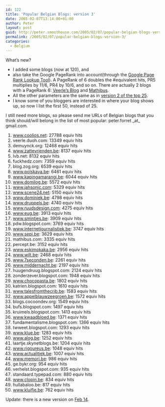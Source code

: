 ```yaml
---
id: 122
title: 'Popular Belgian Blogs: version 3'
date: 2005-02-07T13:14:00+01:00
author: Peter
layout: post
guid: http://peter.smoothouse.com/2005/02/07/popular-belgian-blogs-version-3/
permalink: /2005/02/07/popular-belgian-blogs-version-3/
categories:
  - Belgium
---
```

What&#8217;s new?

  * I added some blogs (now at 120), and
  * also take the Google PageRank into account(through the [Google Page Rank Lookup Tool](http://www.site-build-it-solutions.com/google-page-rank.htm)). A PageRank of 6 doubles the #equivalent hits, PR5 multiplies by 11/6, PR4 by 10/6, and so on. There are actually 2 blogs with a PageRank 6: [Veerle&#8217;s Blog](http://veerle.duoh.com) and [Mathibus](http://mathibus.com).
  * All the other parameters are the same as in [version 2 of the top 25](http://blog.forret.com/blog/2005/01/popular-belgian-blogs-top-25-v2.html).
  * I know some of you bloggers are interested in where your blog shows up, so now I list the first 50, instead of 25.

I still need more blogs, so please send me URLs of Belgian blogs that you think should/will belong in the list of most popular: peter.forret \_at\_ gmail.com.

  1. www.coolios.net: 27788 equiv hits
  2. veerle.duoh.com: 13349 equiv hits
  3. demuynck.org: 12468 equiv hits
  4. www.zattevrienden.be: 8137 equiv hits
  5. lvb.net: 8132 equiv hits
  6. fuckhedz.com: 7359 equiv hits
  7. blog.zog.org: 6539 equiv hits
  8. www.polskaya.be: 6461 equiv hits
  9. www.kapingamarangi.be: 6044 equiv hits
 10. www.domilog.be: 5572 equiv hits
 11. www.jahsonic.com: 5329 equiv hits
 12. www.scene24.net: 5150 equiv hits
 13. www.dominiek.be: 4798 equiv hits
 14. www.druppels.be: 4740 equiv hits
 15. www.ruudsdesign.com: 4275 equiv hits
 16. www.eug.be: 3913 equiv hits
 17. www.smintjes.be: 3909 equiv hits
 18. pdw.blogspot.com: 3769 equiv hits
 19. www.internetjournalistiek.be: 3747 equiv hits
 20. www.sepi.be: 3629 equiv hits
 21. mathibus.com: 3335 equiv hits
 22. percept.be: 3152 equiv hits
 23. www.eskimokaka.be: 2956 equiv hits
 24. www.wilt.be: 2468 equiv hits
 25. www.7seconden.be: 2261 equiv hits
 26. www.middernacht.be: 2197 equiv hits
 27. huugendruug.blogspot.com: 2124 equiv hits
 28. zonderzever.blogspot.com: 1948 equiv hits
 29. www.chocopasta.be: 1802 equiv hits
 30. katrien.blogspot.com: 1610 equiv hits
 31. www.talesfromthecrib.be: 1583 equiv hits
 32. www.appelblauwzeegroen.be: 1572 equiv hits
 33. blogs.cocoondev.org: 1549 equiv hits
 34. bufs.blogspot.com: 1497 equiv hits
 35. kruimels.blogspot.com: 1413 equiv hits
 36. www.kwaadbloed.be: 1371 equiv hits
 37. fundamentalisme.blogspot.com: 1366 equiv hits
 38. twweet.blogspot.com: 1293 equiv hits
 39. www.klue.be: 1283 equiv hits
 40. www.alog.be: 1252 equiv hits
 41. laartje.skynetblogs.be: 1204 equiv hits
 42. www.rigoureus.be: 1048 equiv hits
 43. www.actualitiek.be: 1007 equiv hits
 44. www.memori.be: 986 equiv hits
 45. ge.bykr.org: 954 equiv hits
 46. verhelst.blogspot.com: 935 equiv hits
 47. standaard.typepad.com: 880 equiv hits
 48. www.clopin.be: 834 equiv hits
 49. hullabaloo.be: 817 equiv hits
 50. www.kluifje.be: 762 equiv hits

Update: there is a new version on [Feb 14](http://blog.forret.com/2005/02/popular-belgian-blogs-version-4/).